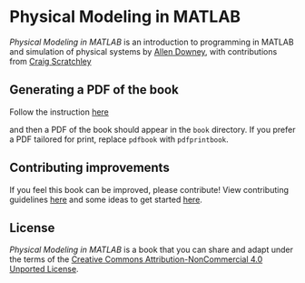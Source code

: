 # Physical Modeling in MATLAB

*Physical Modeling in MATLAB* is an introduction to programming in MATLAB
and simulation of physical systems by [Allen
Downey](http://allendowney.com/wp/), with contributions from [Craig
Scratchley](https://www.sfu.ca/engineering/faculty-and-staff/faculty/craig_scratchley.html)

## Generating a PDF of the book

Follow the instruction [here](BUILDING.md)

and then a PDF of the book should appear in the `book` directory. If you prefer
a PDF tailored for print, replace `pdfbook` with `pdfprintbook`.

## Contributing improvements

If you feel this book can be improved, please contribute! View contributing
guidelines [here](CONTRIBUTING.md) and some ideas to get started
[here](TODO.md).

## License

*Physical Modeling in MATLAB* is a book that you can share and adapt under
the terms of the [Creative Commons Attribution-NonCommercial 4.0
Unported License](https://creativecommons.org/licenses/by-nc/4.0/).
